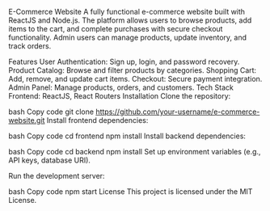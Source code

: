 

E-Commerce Website
A fully functional e-commerce website built with ReactJS and Node.js. The platform allows users to browse products, add items to the cart, and complete purchases with secure checkout functionality. Admin users can manage products, update inventory, and track orders.

Features
User Authentication: Sign up, login, and password recovery.
Product Catalog: Browse and filter products by categories.
Shopping Cart: Add, remove, and update cart items.
Checkout: Secure payment integration.
Admin Panel: Manage products, orders, and customers.
Tech Stack
Frontend: ReactJS, React Routers
Installation
Clone the repository:

bash
Copy code
git clone https://github.com/your-username/e-commerce-website.git
Install frontend dependencies:

bash
Copy code
cd frontend
npm install
Install backend dependencies:

bash
Copy code
cd backend
npm install
Set up environment variables (e.g., API keys, database URI).

Run the development server:

bash
Copy code
npm start
License
This project is licensed under the MIT License.
